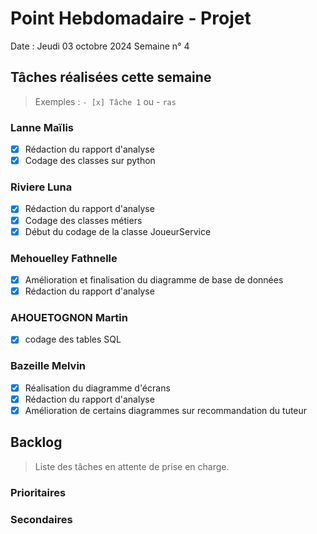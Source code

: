 # Point Hebdomadaire - Projet

Date : Jeudi 03 octobre 2024
Semaine n° 4

## Tâches réalisées cette semaine

> Exemples : `- [x] Tâche 1` ou - `ras`

### Lanne Maïlis
- [X] Rédaction du rapport d'analyse
- [X] Codage des classes sur python

### Riviere Luna
- [X] Rédaction du rapport d'analyse
- [X] Codage des classes métiers
- [X] Début du codage de la classe JoueurService

### Mehouelley Fathnelle
- [X] Amélioration et finalisation du diagramme de base de données
- [X] Rédaction du rapport d'analyse

### AHOUETOGNON Martin
- [X] codage des tables SQL

### Bazeille Melvin

- [X] Réalisation du diagramme d'écrans
- [X] Rédaction du rapport d'analyse
- [X] Amélioration de certains diagrammes sur recommandation du tuteur 

## Backlog

> Liste des tâches en attente de prise en charge.


### Prioritaires


### Secondaires
